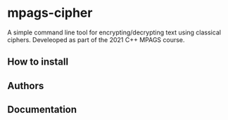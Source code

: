 # mpags-cipher
A simple command line tool for encrypting/decrypting text using classical ciphers. Develeoped as part of the 2021 C++ MPAGS course.

## How to install 

## Authors 

## Documentation 

